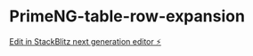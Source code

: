 # PrimeNG-table-row-expansion

[Edit in StackBlitz next generation editor ⚡️](https://stackblitz.com/~/github.com/ulebule/PrimeNG-table-row-expansion)